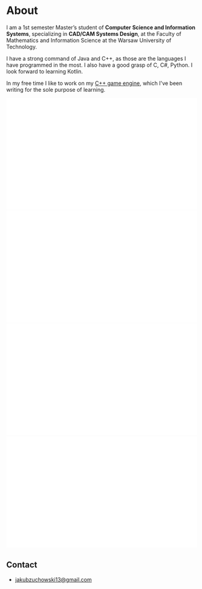 # About
I am a 1st semester Master’s student of **Computer Science and Information Systems**, specializing in **CAD/CAM Systems Design**, at the Faculty of Mathematics and Information Science at the Warsaw University of Technology.

I have a strong command of Java and C++, as those are the languages I have programmed in the most. I also have a good grasp of C, C#, Python. I look forward to learning Kotlin.

In my free time I like to work on my [C++ game engine](https://github.com/kubazuch/kEn), which I've been writing for the sole purpose of learning.

![](https://raw.githubusercontent.com/kubazuch/github-stats/master/generated/overview.svg#gh-dark-mode-only)
![](https://raw.githubusercontent.com/kubazuch/github-stats/master/generated/overview.svg#gh-light-mode-only)
![](https://raw.githubusercontent.com/kubazuch/github-stats/master/generated/languages.svg#gh-dark-mode-only)
![](https://raw.githubusercontent.com/kubazuch/github-stats/master/generated/languages.svg#gh-light-mode-only)

## Contact
- jakubzuchowski13@gmail.com

<!--
**kubazuch/kubazuch** is a ✨ _special_ ✨ repository because its `README.md` (this file) appears on your GitHub profile.

Here are some ideas to get you started:

- 🔭 I’m currently working on ...
- 🌱 I’m currently learning ...
- 👯 I’m looking to collaborate on ...
- 🤔 I’m looking for help with ...
- 💬 Ask me about ...
- 📫 How to reach me: ...
- 😄 Pronouns: ...
- ⚡ Fun fact: ...
-->
